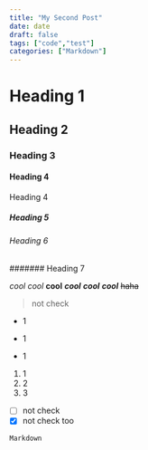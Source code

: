 ```yaml
---
title: "My Second Post"
date: date
draft: false
tags: ["code","test"]
categories: ["Markdown"]
---
```

# Heading 1
## Heading 2
### Heading 3
#### Heading 4
Heading 4
##### Heading 5
###### Heading 6
####### Heading 7

_cool_
*cool*
**cool**
***cool***
**_cool_**
_**cool**_
~~haha~~
> not check
- 1
* 1
+ 1
1. 1
2. 2
3. 3

- [ ] not check
- [X] not check too

`Markdown`
```Markdown = 